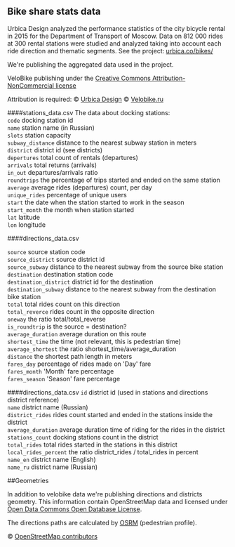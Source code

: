 ## Bike share stats data
Urbica Design analyzed the performance statistics of the city bicycle rental in 2015 for the Department of Transport of Moscow. Data on 812 000 rides at 300 rental stations were studied and analyzed taking into account each ride direction and thematic segments. See the project: [urbica.co/bikes/](http://urbica.co/bikes/)

We're publishing the aggregated data used in the project. 


VeloBike publishing under the [Creative Commons Attribution-NonCommercial license](http://creativecommons.org/licenses/by-nc/4.0/)

Attribution is required: 
© [Urbica Design](http://urbica.co/)
© [Velobike.ru](http://velobike.ru)

####stations_data.csv
The data about docking stations:  
`code` docking station id  
`name` station name (in Russian)  
`slots` station capacity  
`subway_distance` distance to the nearest subway station in meters  
`district` district id (see districts)  
`depertures` total count of rentals (departures)  
`arrivals` total returns (arrivals)  
`in_out` departures/arrivals ratio  
`roundtrips` the percentage of trips started and ended on the same station  
`average` average rides (departures) count, per day  
`unique_rides` percentage of unique users  
`start` the date when the station started to work in the season  
`start_month` the month when station started  
`lat` latitude  
`lon` longitude  
  

####directions_data.csv

  
`source` source station code  
`source_district` source district id   
`source_subway` distance to the nearest subway from the source bike station  
`destination` destination station code  
`destination_district` district id for the destination  
`destination_subway` distance to the nearest subway from the destination bike station  
`total` total rides count on this direction  
`total_reverce` rides count in the opposite direction  
`oneway` the ratio total/total_reverse  
`is_roundtrip` is the source = destination?  
`average_duration` average duration on this route  
`shortest_time` the time (not relevant, this is pedestrian time)  
`average_shortest` the ratio shortest_time/average_duration  
`distance` the shortest path length in meters  
`fares_day` percentage of rides made on 'Day' fare  
`fares_month` 'Month' fare percentage  
`fares_season` 'Season' fare percentage  
  
  
####directions_data.csv
`id` district id (used in stations and directions district reference)  
`name` district name (Russian)  
`district_rides` rides count started and ended in the stations inside the district  
`average_duration` average duration time of riding for the rides in the district  
`stations_count` docking stations count in the district  
`total_rides` total rides started in the stations in this district  
`local_rides_percent` the ratio district_rides / total_rides in percent  
`name_en` district name (English)  
`name_ru` district name (Russian)  


##Geometries

In addition to velobike data we're publishing directions and districts geometry. This information contain OpenStreetMap data and licensed under [Open Data Commons Open Database License](http://opendatacommons.org/licenses/odbl/).   

The directions paths are calculated by [OSRM](http://project-osrm.org/) (pedestrian profile).   

© [OpenStreetMap contributors](http://openstreetmap.org)



